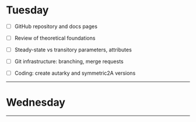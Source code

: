 # Tuesday

- [ ] GitHub repository and docs pages
- [ ] Review of theoretical foundations
- [ ] Steady-state vs transitory parameters, attributes
- [ ] Git infrastructure: branching, merge requests
- [ ] Coding: create autarky and symmetric2A versions


---

# Wednesday

---
